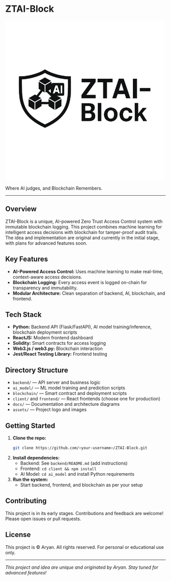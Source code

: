 # ZTAI-Block

![ZTAI-Block Logo](assets/Ztai_Block-removebg-preview.png)

 Where AI judges, and Blockchain Remembers.

---

## Overview
ZTAI-Block is a unique, AI-powered Zero Trust Access Control system with immutable blockchain logging. This project combines machine learning for intelligent access decisions with blockchain for tamper-proof audit trails. The idea and implementation are original and currently in the initial stage, with plans for advanced features soon.

## Key Features
- **AI-Powered Access Control:** Uses machine learning to make real-time, context-aware access decisions.
- **Blockchain Logging:** Every access event is logged on-chain for transparency and immutability.
- **Modular Architecture:** Clean separation of backend, AI, blockchain, and frontend.

## Tech Stack
- **Python:** Backend API (Flask/FastAPI), AI model training/inference, blockchain deployment scripts
- **ReactJS:** Modern frontend dashboard
- **Solidity:** Smart contracts for access logging
- **Web3.js / web3.py:** Blockchain interaction
- **Jest/React Testing Library:** Frontend testing

## Directory Structure
- `backend/` — API server and business logic
- `ai_model/` — ML model training and prediction scripts
- `blockchain/` — Smart contract and deployment scripts
- `client/` and `frontend/` — React frontends (choose one for production)
- `docs/` — Documentation and architecture diagrams
- `assets/` — Project logo and images

## Getting Started
1. **Clone the repo:**
   ```sh
   git clone https://github.com/<your-username>/ZTAI-Block.git
   ```
2. **Install dependencies:**
   - Backend: See `backend/README.md` (add instructions)
   - Frontend: `cd client && npm install`
   - AI Model: `cd ai_model` and install Python requirements
3. **Run the system:**
   - Start backend, frontend, and blockchain as per your setup

## Contributing
This project is in its early stages. Contributions and feedback are welcome! Please open issues or pull requests.

## License
This project is © Aryan. All rights reserved. For personal or educational use only.

---

*This project and idea are unique and originated by Aryan. Stay tuned for advanced features!*
